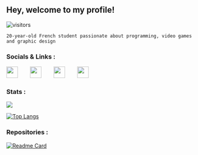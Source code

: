 
 ## Hey, welcome to my profile!
![visitors](https://visitor-badge.glitch.me/badge?page_id=${Lxdovic})
```
20-year-old French student passionate about programming, video games and graphic design
```

 ### Socials & Links :

 [<img src="https://i.imgur.com/EyHOmqX.png" width="30" height="30"/>](https://twitter.com/rl_syx)   [<img src="https://i.imgur.com/9wHNaD9.png" width="30" height="30"/>](https://mail.google.com/mail/u/1/#inbox?compose=GTvVlcRzCbgzcRSDGJhJfvfpFKbjgMrwTrlxmjKRwhnKggQPTZDzWWfVNKMVtjrMJDDpMXlgfLxvW)   [<img src="https://i.imgur.com/k3qG9Qm.png" width="30" height="30"/>](https://discordapp.com/users/221908554058170368/)   [<img src="https://i.imgur.com/iDnvhM2.png" width="30" height="30"/>](https://www.lxdovic.fr)
### Stats :
![](https://github-readme-stats.vercel.app/api?username=Lxdovic&show_icons=true&theme=tokyonight&hide_title=true)

[![Top Langs](https://github-readme-stats.vercel.app/api/top-langs/?username=Lxdovic&theme=tokyonight&layout=default&card_width=495)](https://github.com/Lxdovic/Lxdovic)


### Repositories : 

[![Readme Card](https://github-readme-stats.vercel.app/api/pin/?username=Lxdovic&repo=Weakfish&theme=tokyonight&card_width=400)](https://github.com/Lxdovic/Weakfish)


